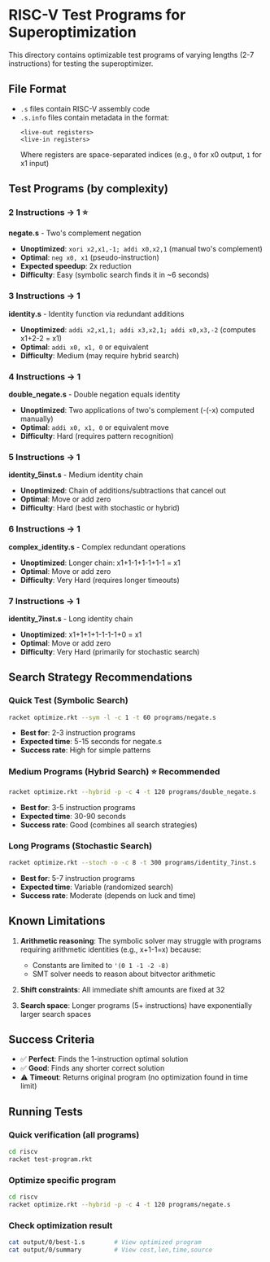 # RISC-V Test Programs for Superoptimization

This directory contains optimizable test programs of varying lengths (2-7 instructions) for testing the superoptimizer.

## File Format

- `.s` files contain RISC-V assembly code
- `.s.info` files contain metadata in the format:
  ```
  <live-out registers>
  <live-in registers>
  ```
  Where registers are space-separated indices (e.g., `0` for x0 output, `1` for x1 input)

## Test Programs (by complexity)

### 2 Instructions → 1 ⭐
**negate.s** - Two's complement negation
- **Unoptimized**: `xori x2,x1,-1; addi x0,x2,1` (manual two's complement)
- **Optimal**: `neg x0, x1` (pseudo-instruction)
- **Expected speedup**: 2x reduction
- **Difficulty**: Easy (symbolic search finds it in ~6 seconds)

### 3 Instructions → 1
**identity.s** - Identity function via redundant additions
- **Unoptimized**: `addi x2,x1,1; addi x3,x2,1; addi x0,x3,-2` (computes x1+2-2 = x1)
- **Optimal**: `addi x0, x1, 0` or equivalent
- **Difficulty**: Medium (may require hybrid search)

### 4 Instructions → 1
**double_negate.s** - Double negation equals identity
- **Unoptimized**: Two applications of two's complement (-(-x) computed manually)
- **Optimal**: `addi x0, x1, 0` or equivalent move
- **Difficulty**: Hard (requires pattern recognition)

### 5 Instructions → 1
**identity_5inst.s** - Medium identity chain
- **Unoptimized**: Chain of additions/subtractions that cancel out
- **Optimal**: Move or add zero
- **Difficulty**: Hard (best with stochastic or hybrid)

### 6 Instructions → 1
**complex_identity.s** - Complex redundant operations
- **Unoptimized**: Longer chain: x1+1-1+1-1+1-1 = x1
- **Optimal**: Move or add zero
- **Difficulty**: Very Hard (requires longer timeouts)

### 7 Instructions → 1
**identity_7inst.s** - Long identity chain
- **Unoptimized**: x1+1+1+1-1-1-1+0 = x1
- **Optimal**: Move or add zero
- **Difficulty**: Very Hard (primarily for stochastic search)

## Search Strategy Recommendations

### Quick Test (Symbolic Search)
```bash
racket optimize.rkt --sym -l -c 1 -t 60 programs/negate.s
```
- **Best for**: 2-3 instruction programs
- **Expected time**: 5-15 seconds for negate.s
- **Success rate**: High for simple patterns

### Medium Programs (Hybrid Search) ⭐ Recommended
```bash
racket optimize.rkt --hybrid -p -c 4 -t 120 programs/double_negate.s
```
- **Best for**: 3-5 instruction programs
- **Expected time**: 30-90 seconds
- **Success rate**: Good (combines all search strategies)

### Long Programs (Stochastic Search)
```bash
racket optimize.rkt --stoch -o -c 8 -t 300 programs/identity_7inst.s
```
- **Best for**: 5-7 instruction programs
- **Expected time**: Variable (randomized search)
- **Success rate**: Moderate (depends on luck and time)

## Known Limitations

1. **Arithmetic reasoning**: The symbolic solver may struggle with programs requiring arithmetic identities (e.g., x+1-1=x) because:
   - Constants are limited to `'(0 1 -1 -2 -8)`
   - SMT solver needs to reason about bitvector arithmetic

2. **Shift constraints**: All immediate shift amounts are fixed at 32

3. **Search space**: Longer programs (5+ instructions) have exponentially larger search spaces

## Success Criteria

- ✅ **Perfect**: Finds the 1-instruction optimal solution
- ✅ **Good**: Finds any shorter correct solution
- ⚠️ **Timeout**: Returns original program (no optimization found in time limit)

## Running Tests

### Quick verification (all programs)
```bash
cd riscv
racket test-program.rkt
```

### Optimize specific program
```bash
cd riscv
racket optimize.rkt --hybrid -p -c 4 -t 120 programs/negate.s
```

### Check optimization result
```bash
cat output/0/best-1.s        # View optimized program
cat output/0/summary         # View cost,len,time,source
```
